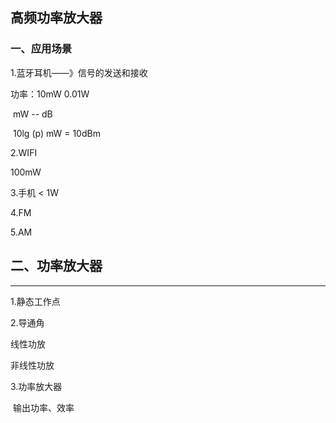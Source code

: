 ## 高频功率放大器

 ### 一、应用场景

1.蓝牙耳机——》信号的发送和接收

功率：10mW  0.01W

​			mW  --  dB

​			10lg (p) mW  =  10dBm

2.WIFI

100mW

3.手机  < 1W

4.FM

5.AM

## 二、功率放大器

------------------------------------------

1.静态工作点

2.导通角

线性功放

非线性功放

3.功率放大器

​	输出功率、效率

